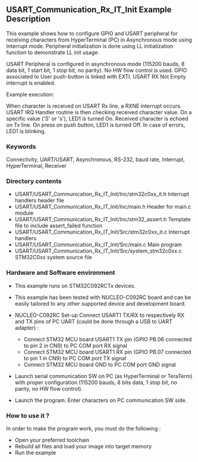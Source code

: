 ## <b>USART_Communication_Rx_IT_Init Example Description</b>

This example shows how to configure GPIO and USART peripheral for receiving characters
from HyperTerminal (PC) in Asynchronous mode using Interrupt mode. Peripheral initialization is done
using LL initialization function to demonstrate LL init usage.

USART Peripheral is configured in asynchronous mode (115200 bauds, 8 data bit, 1 start bit, 1 stop bit, no parity).
No HW flow control is used.
GPIO associated to User push-button is linked with EXTI.
USART RX Not Empty interrupt is enabled.

Example execution:

When character is received on USART Rx line, a RXNE interrupt occurs.
USART IRQ Handler routine is then checking received character value.
On a specific value ('S' or 's'), LED1 is turned On.
Received character is echoed on Tx line.
On press on push button, LED1 is turned Off.
In case of errors, LED1 is blinking.

### <b>Keywords</b>

Connectivity, UART/USART, Asynchronous, RS-232, baud rate, Interrupt, HyperTerminal, Receiver

### <b>Directory contents</b>

  - USART/USART_Communication_Rx_IT_Init/Inc/stm32c0xx_it.h          Interrupt handlers header file
  - USART/USART_Communication_Rx_IT_Init/Inc/main.h                  Header for main.c module
  - USART/USART_Communication_Rx_IT_Init/Inc/stm32_assert.h          Template file to include assert_failed function
  - USART/USART_Communication_Rx_IT_Init/Src/stm32c0xx_it.c          Interrupt handlers
  - USART/USART_Communication_Rx_IT_Init/Src/main.c                  Main program
  - USART/USART_Communication_Rx_IT_Init/Src/system_stm32c0xx.c      STM32C0xx system source file


### <b>Hardware and Software environment</b>

  - This example runs on STM32C092RCTx devices.

  - This example has been tested with NUCLEO-C092RC board and can be
    easily tailored to any other supported device and development board.

  - NUCLEO-C092RC Set-up
    Connect USART1 TX/RX to respectively RX and TX pins of PC UART (could be done through a USB to UART adapter) :
    - Connect STM32 MCU board USART1 TX pin (GPIO PB.06 connected to pin 2 in CN9)
      to PC COM port RX signal
    - Connect STM32 MCU board USART1 RX pin (GPIO PB.07 connected to pin 1 in CN9)
      to PC COM port TX signal
    - Connect STM32 MCU board GND to PC COM port GND signal

  - Launch serial communication SW on PC (as HyperTerminal or TeraTerm) with proper configuration
    (115200 bauds, 8 bits data, 1 stop bit, no parity, no HW flow control).

  - Launch the program. Enter characters on PC communication SW side.

### <b>How to use it ?</b>

In order to make the program work, you must do the following :

 - Open your preferred toolchain
 - Rebuild all files and load your image into target memory
 - Run the example

